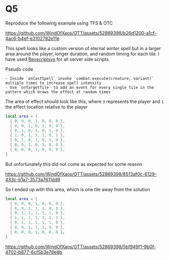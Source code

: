 # Q5
Reproduce the following example using TFS & OTC

https://github.com/WindOfXaos/OTT/assets/52869398/b26d1200-a1cf-4ac6-b4ef-e3102782e11e

This spell looks like a custom version of eternal winter spell but in a larger area around the player, longer duration, and random timing for each tile. I have used [Revscriptsys](https://github.com/otland/forgottenserver/wiki/Revscriptsys) for all server side scripts.

Pseudo code
```
- Inside `onCastSpell` invoke `combat:execute(creature, variant)` multiple times to increase spell intensity
- Use `onTargetTile` to add an event for every single tile in the pattern which draws the effect at random times
```

The area of effect should look like this, where `3` represents the player and `1` the effect location relative to the player
```lua
local area = {
  { 0, 0, 0, 1, 0, 0, 0 },
  { 0, 0, 1, 0, 1, 0, 0 },
  { 0, 1, 0, 1, 0, 1, 0 },
  { 1, 0, 1, 3, 1, 0, 1 },
  { 0, 1, 0, 1, 0, 1, 0 },
  { 0, 0, 1, 0, 1, 0, 0 },
  { 0, 0, 0, 1, 0, 0, 0 },
}
```
But unfortunately this did not come as expected for some reason

https://github.com/WindOfXaos/OTT/assets/52869398/8513af0c-6129-433c-b1a7-3573a7611dd9

So I ended up with this area, which is one tile away from the solution
```lua
local area = {
  { 0, 0, 0, 1, 0, 0, 0 },
  { 0, 0, 1, 1, 1, 0, 0 },
  { 0, 1, 1, 1, 1, 1, 0 },
  { 1, 1, 1, 1, 3, 1, 1 },
  { 0, 1, 1, 1, 1, 1, 0 },
  { 0, 0, 1, 1, 1, 0, 0 },
  { 0, 0, 0, 1, 0, 0, 0 },
}
```

https://github.com/WindOfXaos/OTT/assets/52869398/5bf949f1-9b0f-4702-b877-6cf5b3e78e8b

